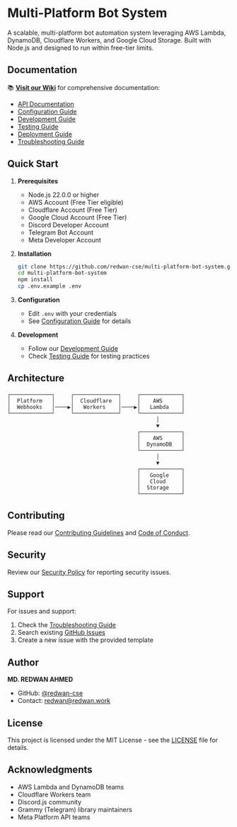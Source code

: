 # Multi-Platform Bot System

A scalable, multi-platform bot automation system leveraging AWS Lambda, DynamoDB, Cloudflare Workers, and Google Cloud Storage. Built with Node.js and designed to run within free-tier limits.

## Documentation

📚 **[Visit our Wiki](https://github.com/redwan-cse/multi-platform-bot-system/wiki)** for comprehensive documentation:

- [API Documentation](https://github.com/redwan-cse/multi-platform-bot-system/wiki/API)
- [Configuration Guide](https://github.com/redwan-cse/multi-platform-bot-system/wiki/Configuration) 
- [Development Guide](https://github.com/redwan-cse/multi-platform-bot-system/wiki/Development)
- [Testing Guide](https://github.com/redwan-cse/multi-platform-bot-system/wiki/Testing)
- [Deployment Guide](https://github.com/redwan-cse/multi-platform-bot-system/wiki/Deployment)
- [Troubleshooting Guide](https://github.com/redwan-cse/multi-platform-bot-system/wiki/Troubleshooting)

## Quick Start

1. **Prerequisites**
   - Node.js 22.0.0 or higher
   - AWS Account (Free Tier eligible)
   - Cloudflare Account (Free Tier)
   - Google Cloud Account (Free Tier)
   - Discord Developer Account
   - Telegram Bot Account
   - Meta Developer Account

2. **Installation**
   ```bash
   git clone https://github.com/redwan-cse/multi-platform-bot-system.git
   cd multi-platform-bot-system
   npm install
   cp .env.example .env
   ```

3. **Configuration**
   - Edit `.env` with your credentials
   - See [Configuration Guide](https://github.com/redwan-cse/multi-platform-bot-system/wiki/Configuration) for details

4. **Development**
   - Follow our [Development Guide](https://github.com/redwan-cse/multi-platform-bot-system/wiki/Development)
   - Check [Testing Guide](https://github.com/redwan-cse/multi-platform-bot-system/wiki/Testing) for testing practices

## Architecture

```
┌─────────────┐     ┌──────────────┐     ┌─────────────┐
│  Platform   │     │  Cloudflare  │     │    AWS      │
│  Webhooks   │────▶│   Workers    │────▶│   Lambda    │
└─────────────┘     └──────────────┘     └─────────────┘
                                               │
                                               ▼
                                         ┌─────────────┐
                                         │    AWS      │
                                         │  DynamoDB   │
                                         └─────────────┘
                                               │
                                               ▼
                                         ┌─────────────┐
                                         │   Google    │
                                         │   Cloud     │
                                         │  Storage    │
                                         └─────────────┘
```

## Contributing

Please read our [Contributing Guidelines](CONTRIBUTING.md) and [Code of Conduct](CODE_OF_CONDUCT.md).

## Security

Review our [Security Policy](SECURITY.md) for reporting security issues.

## Support

For issues and support:
1. Check the [Troubleshooting Guide](https://github.com/redwan-cse/multi-platform-bot-system/wiki/Troubleshooting)
2. Search existing [GitHub Issues](https://github.com/redwan-cse/multi-platform-bot-system/issues)
3. Create a new issue with the provided template

## Author

**MD. REDWAN AHMED**
- GitHub: [@redwan-cse](https://github.com/redwan-cse)
- Contact: redwan@redwan.work

## License

This project is licensed under the MIT License - see the [LICENSE](LICENSE) file for details.

## Acknowledgments

- AWS Lambda and DynamoDB teams
- Cloudflare Workers team
- Discord.js community
- Grammy (Telegram) library maintainers
- Meta Platform API teams
